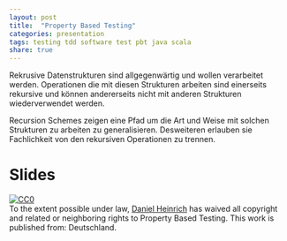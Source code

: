 ```yaml
---
layout: post
title:  "Property Based Testing"
categories: presentation
tags: testing tdd software test pbt java scala  
share: true
---
```


Rekrusive Datenstrukturen sind allgegenwärtig und wollen verarbeitet werden. Operationen die mit diesen Strukturen arbeiten sind einerseits rekursive und können andererseits nicht mit anderen Strukturen wiederverwendet werden.

Recursion Schemes zeigen eine Pfad um die Art und Weise mit solchen Strukturen zu arbeiten zu generalisieren. Desweiteren erlauben sie Fachlichkeit von den rekursiven Operationen zu trennen.

# Slides
<script async class="speakerdeck-embed" data-id="b879519cc56f4291a5aacd55173bf6bf" data-ratio="1.77777777777778" src="//speakerdeck.com/assets/embed.js"></script>

<p xmlns:dct="http://purl.org/dc/terms/" xmlns:vcard="http://www.w3.org/2001/vcard-rdf/3.0#">
  <a rel="license"
     href="http://creativecommons.org/publicdomain/zero/1.0/">
    <img src="http://i.creativecommons.org/p/zero/1.0/88x31.png" style="border-style: none;" alt="CC0" />
  </a>
  <br />
  To the extent possible under law,
  <a rel="dct:publisher"
     href="https://danny.nullzwo.dev/presentation/testing/2020/07/17/pbt.html">
    <span property="dct:title">Daniel Heinrich</span></a>
  has waived all copyright and related or neighboring rights to
  <span property="dct:title">Property Based Testing</span>.
This work is published from:
<span property="vcard:Country" datatype="dct:ISO3166"
      content="DE" about="https://danny.nullzwo.dev/presentation/testing/2020/07/17/pbt.html">
  Deutschland</span>.
</p>